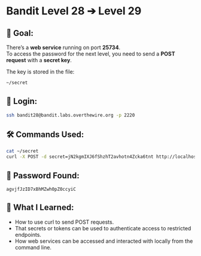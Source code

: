 # Bandit Level 28 ➔ Level 29

## 🧠 Goal:
There’s a **web service** running on port **25734**.  
To access the password for the next level, you need to send a **POST request** with a **secret key**.

The key is stored in the file:  
```bash
~/secret
```

## 🔐 Login:
```bash
ssh bandit28@bandit.labs.overthewire.org -p 2220
```

## 🛠️ Commands Used:
```bash
cat ~/secret
curl -X POST -d secret=jN2kgmIXJ6fShzhT2avhotn4Zcka6tnt http://localhost:25734
```

## 🧾 Password Found:
`agvjfJzID7xBhMZwh0pZ0ccyiC`

## 📘 What I Learned:
- How to use curl to send POST requests.
-	That secrets or tokens can be used to authenticate access to restricted endpoints.
-	How web services can be accessed and interacted with locally from the command line.

